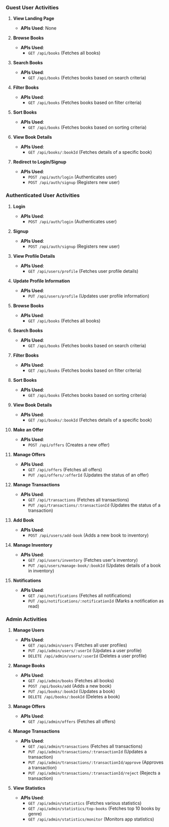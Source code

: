 ### Guest User Activities

1. **View Landing Page**
   - **APIs Used**: None

2. **Browse Books**
   - **APIs Used**:
     - `GET /api/books` (Fetches all books)

3. **Search Books**
   - **APIs Used**:
     - `GET /api/books` (Fetches books based on search criteria)

4. **Filter Books**
   - **APIs Used**:
     - `GET /api/books` (Fetches books based on filter criteria)

5. **Sort Books**
   - **APIs Used**:
     - `GET /api/books` (Fetches books based on sorting criteria)

6. **View Book Details**
   - **APIs Used**:
     - `GET /api/books/:bookId` (Fetches details of a specific book)

7. **Redirect to Login/Signup**
   - **APIs Used**:
     - `POST /api/auth/login` (Authenticates user)
     - `POST /api/auth/signup` (Registers new user)

### Authenticated User Activities

1. **Login**
   - **APIs Used**:
     - `POST /api/auth/login` (Authenticates user)

2. **Signup**
   - **APIs Used**:
     - `POST /api/auth/signup` (Registers new user)

3. **View Profile Details**
   - **APIs Used**:
     - `GET /api/users/profile` (Fetches user profile details)

4. **Update Profile Information**
   - **APIs Used**:
     - `PUT /api/users/profile` (Updates user profile information)

5. **Browse Books**
   - **APIs Used**:
     - `GET /api/books` (Fetches all books)

6. **Search Books**
   - **APIs Used**:
     - `GET /api/books` (Fetches books based on search criteria)

7. **Filter Books**
   - **APIs Used**:
     - `GET /api/books` (Fetches books based on filter criteria)

8. **Sort Books**
   - **APIs Used**:
     - `GET /api/books` (Fetches books based on sorting criteria)

9. **View Book Details**
   - **APIs Used**:
     - `GET /api/books/:bookId` (Fetches details of a specific book)

10. **Make an Offer**
    - **APIs Used**:
      - `POST /api/offers` (Creates a new offer)

11. **Manage Offers**
    - **APIs Used**:
      - `GET /api/offers` (Fetches all offers)
      - `PUT /api/offers/:offerId` (Updates the status of an offer)

12. **Manage Transactions**
    - **APIs Used**:
      - `GET /api/transactions` (Fetches all transactions)
      - `PUT /api/transactions/:transactionId` (Updates the status of a transaction)

13. **Add Book**
    - **APIs Used**:
      - `POST /api/users/add-book` (Adds a new book to inventory)

14. **Manage Inventory**
    - **APIs Used**:
      - `GET /api/users/inventory` (Fetches user's inventory)
      - `PUT /api/users/manage-book/:bookId` (Updates details of a book in inventory)

15. **Notifications**
    - **APIs Used**:
      - `GET /api/notifications` (Fetches all notifications)
      - `PUT /api/notifications/:notificationId` (Marks a notification as read)

### Admin Activities

1. **Manage Users**
   - **APIs Used**:
     - `GET /api/admin/users` (Fetches all user profiles)
     - `PUT /api/admin/users/:userId` (Updates a user profile)
     - `DELETE /api/admin/users/:userId` (Deletes a user profile)

2. **Manage Books**
   - **APIs Used**:
     - `GET /api/admin/books` (Fetches all books)
     - `POST /api/books/add` (Adds a new book)
     - `PUT /api/books/:bookId` (Updates a book)
     - `DELETE /api/books/:bookId` (Deletes a book)

3. **Manage Offers**
   - **APIs Used**:
     - `GET /api/admin/offers` (Fetches all offers)

4. **Manage Transactions**
   - **APIs Used**:
     - `GET /api/admin/transactions` (Fetches all transactions)
     - `PUT /api/admin/transactions/:transactionId` (Updates a transaction)
     - `PUT /api/admin/transactions/:transactionId/approve` (Approves a transaction)
     - `PUT /api/admin/transactions/:transactionId/reject` (Rejects a transaction)

5. **View Statistics**
   - **APIs Used**:
     - `GET /api/admin/statistics` (Fetches various statistics)
     - `GET /api/admin/statistics/top-books` (Fetches top 10 books by genre)
     - `GET /api/admin/statistics/monitor` (Monitors app statistics)
